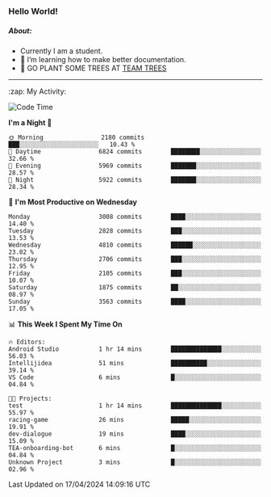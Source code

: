 ### Hello World!

##### About:
- Currently I am a student.
- 🌱 I’m learning how to make better documentation.
- 🌱 GO PLANT SOME TREES AT [TEAM TREES](https://teamtrees.org/)

---
  <summary>:zap: My Activity:</summary>
  
<!--START_SECTION:waka-->
![Code Time](http://img.shields.io/badge/Code%20Time-1%2C315%20hrs%2024%20mins-blue)

**I'm a Night 🦉** 

```text
🌞 Morning                2180 commits        ███░░░░░░░░░░░░░░░░░░░░░░   10.43 % 
🌆 Daytime                6824 commits        ████████░░░░░░░░░░░░░░░░░   32.66 % 
🌃 Evening                5969 commits        ███████░░░░░░░░░░░░░░░░░░   28.57 % 
🌙 Night                  5922 commits        ███████░░░░░░░░░░░░░░░░░░   28.34 % 
```
📅 **I'm Most Productive on Wednesday** 

```text
Monday                   3008 commits        ████░░░░░░░░░░░░░░░░░░░░░   14.40 % 
Tuesday                  2828 commits        ███░░░░░░░░░░░░░░░░░░░░░░   13.53 % 
Wednesday                4810 commits        ██████░░░░░░░░░░░░░░░░░░░   23.02 % 
Thursday                 2706 commits        ███░░░░░░░░░░░░░░░░░░░░░░   12.95 % 
Friday                   2105 commits        ███░░░░░░░░░░░░░░░░░░░░░░   10.07 % 
Saturday                 1875 commits        ██░░░░░░░░░░░░░░░░░░░░░░░   08.97 % 
Sunday                   3563 commits        ████░░░░░░░░░░░░░░░░░░░░░   17.05 % 
```


📊 **This Week I Spent My Time On** 

```text
🔥 Editors: 
Android Studio           1 hr 14 mins        ██████████████░░░░░░░░░░░   56.03 % 
Intellijidea             51 mins             ██████████░░░░░░░░░░░░░░░   39.14 % 
VS Code                  6 mins              █░░░░░░░░░░░░░░░░░░░░░░░░   04.84 % 

🐱‍💻 Projects: 
test                     1 hr 14 mins        ██████████████░░░░░░░░░░░   55.97 % 
racing-game              26 mins             █████░░░░░░░░░░░░░░░░░░░░   19.91 % 
dev-dialogue             19 mins             ████░░░░░░░░░░░░░░░░░░░░░   15.09 % 
TEA-onboarding-bot       6 mins              █░░░░░░░░░░░░░░░░░░░░░░░░   04.84 % 
Unknown Project          3 mins              █░░░░░░░░░░░░░░░░░░░░░░░░   02.96 % 
```


 Last Updated on 17/04/2024 14:09:16 UTC
<!--END_SECTION:waka-->
